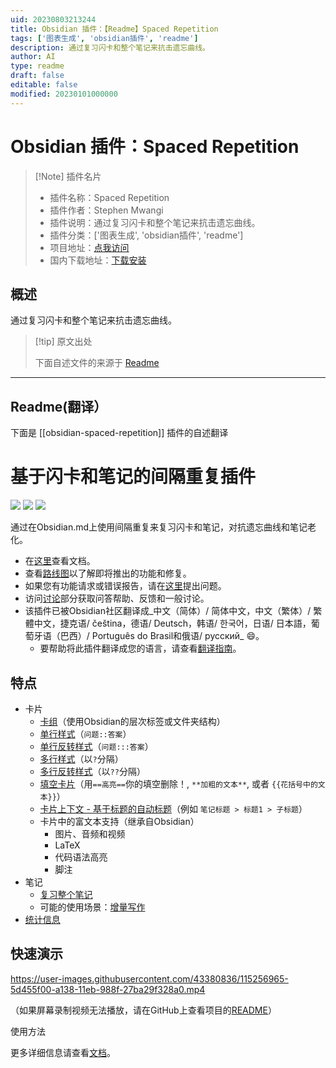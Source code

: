 ```yaml
---
uid: 20230803213244
title: Obsidian 插件：【Readme】Spaced Repetition
tags: ['图表生成', 'obsidian插件', 'readme']
description: 通过复习闪卡和整个笔记来抗击遗忘曲线。
author: AI
type: readme
draft: false
editable: false
modified: 20230101000000
---
```


# Obsidian 插件：Spaced Repetition

> [!Note] 插件名片
> - 插件名称：Spaced Repetition
> - 插件作者：Stephen Mwangi
> - 插件说明：通过复习闪卡和整个笔记来抗击遗忘曲线。
> - 插件分类：['图表生成', 'obsidian插件', 'readme']
> - 项目地址：[点我访问](https://github.com/st3v3nmw/obsidian-spaced-repetition)
> - 国内下载地址：[下载安装](https://pkmer.cn/products/plugin/pluginMarket/?obsidian-spaced-repetition)

## 概述

通过复习闪卡和整个笔记来抗击遗忘曲线。



> [!tip] 原文出处
> 
>下面自述文件的来源于 [Readme](https://ghproxy.net/https://raw.githubusercontent.com/st3v3nmw/obsidian-spaced-repetition/master/README.md)
> 

---

## Readme(翻译）

下面是 [[obsidian-spaced-repetition]] 插件的自述翻译



# 基于闪卡和笔记的间隔重复插件

<img src="https://img.shields.io/github/downloads/st3v3nmw/obsidian-spaced-repetition/total" /> <img src="https://img.shields.io/github/downloads/st3v3nmw/obsidian-spaced-repetition/latest/total?style=flat-square" /> <img src="https://img.shields.io/github/manifest-json/v/st3v3nmw/obsidian-spaced-repetition?style=flat-square" />

通过在Obsidian.md上使用间隔重复来复习闪卡和笔记，对抗遗忘曲线和笔记老化。

-   在[这里](https://www.stephenmwangi.com/obsidian-spaced-repetition/)查看文档。
-   查看[路线图](https://github.com/st3v3nmw/obsidian-spaced-repetition/projects/2/)以了解即将推出的功能和修复。
-   如果您有功能请求或错误报告，请在[这里](https://github.com/st3v3nmw/obsidian-spaced-repetition/issues/)提出问题。
-   访问[讨论](https://github.com/st3v3nmw/obsidian-spaced-repetition/discussions/)部分获取问答帮助、反馈和一般讨论。
-   该插件已被Obsidian社区翻译成_中文（简体）/ 简体中文，中文（繁体）/ 繁體中文，捷克语/ čeština，德语/ Deutsch，韩语/ 한국어，日语/ 日本語，葡萄牙语（巴西）/ Português do Brasil和俄语/ русский_ 😄。
    -   要帮助将此插件翻译成您的语言，请查看[翻译指南](https://www.stephenmwangi.com/obsidian-spaced-repetition/contributing/#translating_1)。

## 特点

-   卡片
    -   [卡组](https://www.stephenmwangi.com/obsidian-spaced-repetition/flashcards/#decks)（使用Obsidian的层次标签或文件夹结构）
    -   [单行样式](https://www.stephenmwangi.com/obsidian-spaced-repetition/flashcards/#single-line-basic-remnote-style)（`问题::答案`）
    -   [单行反转样式](https://www.stephenmwangi.com/obsidian-spaced-repetition/flashcards/#single-line-reversed)（`问题:::答案`）
    -   [多行样式](https://www.stephenmwangi.com/obsidian-spaced-repetition/flashcards/#multi-line-basic)（以`?`分隔）
    -   [多行反转样式](https://www.stephenmwangi.com/obsidian-spaced-repetition/flashcards/#multi-line-reversed)（以`??`分隔）
    -   [填空卡片](https://www.stephenmwangi.com/obsidian-spaced-repetition/flashcards/#cloze-cards)（用`==高亮==`你的填空删除！, `**加粗的文本**`, 或者 `{{花括号中的文本}}`）
    -   [卡片上下文 - 基于标题的自动标题](https://www.stephenmwangi.com/obsidian-spaced-repetition/flashcards/#context)（例如 `笔记标题 > 标题1 > 子标题`）
    -   卡片中的富文本支持（继承自Obsidian）
        -   图片、音频和视频
        -   LaTeX
        -   代码语法高亮
        -   脚注
-   笔记
    -   [复习整个笔记](https://www.stephenmwangi.com/obsidian-spaced-repetition/notes/)
    -   可能的使用场景：[增量写作](https://www.stephenmwangi.com/obsidian-spaced-repetition/notes/#incremental-writing)
-   [统计信息](https://www.stephenmwangi.com/obsidian-spaced-repetition/flashcards/#statistics)

## 快速演示

https://user-images.githubusercontent.com/43380836/115256965-5d455f00-a138-11eb-988f-27ba29f328a0.mp4

（如果屏幕录制视频无法播放，请在GitHub上查看项目的[README](https://github.com/st3v3nmw/obsidian-spaced-repetition/blob/master/README.md)）

使用方法

更多详细信息请查看[文档](https://www.stephenmwangi.com/obsidian-spaced-repetition/)。





